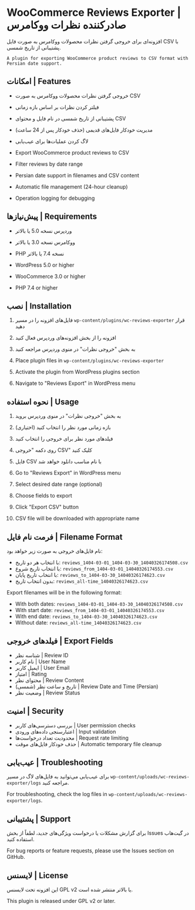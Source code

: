 # WooCommerce Reviews Exporter | صادرکننده نظرات ووکامرس

افزونه‌ای برای خروجی گرفتن نظرات محصولات ووکامرس به صورت فایل CSV با پشتیبانی از تاریخ شمسی.

    A plugin for exporting WooCommerce product reviews to CSV format with Persian date support.

## امکانات | Features

- خروجی گرفتن نظرات محصولات ووکامرس به صورت CSV
- فیلتر کردن نظرات بر اساس بازه زمانی
- پشتیبانی از تاریخ شمسی در نام فایل و محتوای CSV
- مدیریت خودکار فایل‌های قدیمی (حذف خودکار پس از 24 ساعت)
- لاگ کردن عملیات‌ها برای عیب‌یابی

- Export WooCommerce product reviews to CSV
- Filter reviews by date range
- Persian date support in filenames and CSV content
- Automatic file management (24-hour cleanup)
- Operation logging for debugging

## پیش‌نیازها | Requirements

- وردپرس نسخه 5.0 یا بالاتر
- ووکامرس نسخه 3.0 یا بالاتر
- PHP نسخه 7.4 یا بالاتر

- WordPress 5.0 or higher
- WooCommerce 3.0 or higher
- PHP 7.4 or higher

## نصب | Installation

1. فایل‌های افزونه را در مسیر `wp-content/plugins/wc-reviews-exporter` قرار دهید
2. افزونه را از بخش افزونه‌های وردپرس فعال کنید
3. به بخش "خروجی نظرات" در منوی وردپرس مراجعه کنید

1. Place plugin files in `wp-content/plugins/wc-reviews-exporter`
2. Activate the plugin from WordPress plugins section
3. Navigate to "Reviews Export" in WordPress menu

## نحوه استفاده | Usage

1. به بخش "خروجی نظرات" در منوی وردپرس بروید
2. بازه زمانی مورد نظر را انتخاب کنید (اختیاری)
3. فیلدهای مورد نظر برای خروجی را انتخاب کنید
4. روی دکمه "خروجی CSV" کلیک کنید
5. فایل CSV با نام مناسب دانلود خواهد شد

1. Go to "Reviews Export" in WordPress menu
2. Select desired date range (optional)
3. Choose fields to export
4. Click "Export CSV" button
5. CSV file will be downloaded with appropriate name

## فرمت نام فایل | Filename Format

نام فایل‌های خروجی به صورت زیر خواهد بود:

- با انتخاب هر دو تاریخ: `reviews_1404-03-01_1404-03-30_14040326174508.csv`
- با انتخاب تاریخ شروع: `reviews_from_1404-03-01_14040326174553.csv`
- با انتخاب تاریخ پایان: `reviews_to_1404-03-30_14040326174623.csv`
- بدون انتخاب تاریخ: `reviews_all-time_14040326174623.csv`

Export filenames will be in the following format:

- With both dates: `reviews_1404-03-01_1404-03-30_14040326174508.csv`
- With start date: `reviews_from_1404-03-01_14040326174553.csv`
- With end date: `reviews_to_1404-03-30_14040326174623.csv`
- Without date: `reviews_all-time_14040326174623.csv`

## فیلدهای خروجی | Export Fields

- شناسه نظر | Review ID
- نام کاربر | User Name
- ایمیل کاربر | User Email
- امتیاز | Rating
- محتوای نظر | Review Content
- تاریخ و ساعت نظر (شمسی) | Review Date and Time (Persian)
- وضعیت نظر | Review Status

## امنیت | Security

- بررسی دسترسی‌های کاربر | User permission checks
- اعتبارسنجی داده‌های ورودی | Input validation
- محدودیت تعداد درخواست‌ها | Request rate limiting
- حذف خودکار فایل‌های موقت | Automatic temporary file cleanup

## عیب‌یابی | Troubleshooting

برای عیب‌یابی می‌توانید به فایل‌های لاگ در مسیر `wp-content/uploads/wc-reviews-exporter/logs` مراجعه کنید.

For troubleshooting, check the log files in `wp-content/uploads/wc-reviews-exporter/logs`.

## پشتیبانی | Support

برای گزارش مشکلات یا درخواست ویژگی‌های جدید، لطفاً از بخش Issues در گیت‌هاب استفاده کنید.

For bug reports or feature requests, please use the Issues section on GitHub.

## لایسنس | License

این افزونه تحت لایسنس GPL v2 یا بالاتر منتشر شده است.

This plugin is released under GPL v2 or later. 